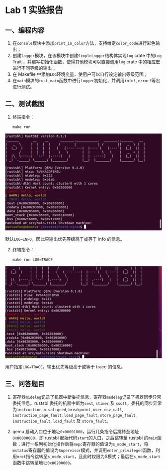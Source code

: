 # Lab 1 实验报告

## 一、编程内容

1. 在`console`模块中添加`print_in_color`方法，支持给定`color_code`进行彩色输出；
2. 创建`logger`模块，在该模块中创建`SimpleLogger`结构体实现`log` crate 中的`Log` Trait ，并编写初始化函数，使得其他模块可以直接调用`log` crate 中的相应宏进行不同等级的输出；
3. 在 Makefile 中添加`LOG`环境变量，使用户可以自行设定输出等级范围；
4. 在`main`模块的`rust_main`函数中进行`logger`初始化，并调用`info!`, `error!`等宏进行测试。


## 二、测试截图

1. 终端指令：
    ```
    make run
    ```
    
![make run 运行截图](images/lab1_01.png)

默认`LOG=INFO`，因此只输出优先等级高于或等于 info 的信息。


2. 终端指令：
    ```
    make run LOG=TRACE
    ```

![make run LOG=TRACE 运行截图](images/lab1_02.png)

用户指定`LOG=TRACE`，输出优先等级高于或等于 trace 的信息。


## 三、问答题目

1. 寄存器`mideleg`记录了机器中断委托信息，寄存器`medeleg`记录了机器同步异常委托信息。rustsbi 委托的机器中断为`sext`, `stimer` 及 `ssoft`，委托的同步异常为`instruction_misaligned`, `breakpoint`, `user_env_call`, `instruction_page_fault`, `load_page_fault`, `store_page_fault`, `instruction_fault`, `load_fault` 及 `store_fault`。

2. qemu 启动入口位于地址`0x00001000`，运行几条指令后跳转至地址`0x80000000`，即 rustsbi 起始代码`start`的入口，之后跳转至 rustsbi 的`main`函数；进行一系列初始化操作后将`mepc`寄存器的值设为`s_mode_start`，将`mstatus`寄存器的值设为`Supervisor`模式，并调用`enter_privileged`函数，利用`mret`指令跳转至`s_mode_start`，且此时权限为S模式；最后在`s_mode_start`函数中跳转至地址`0x80200000`。
